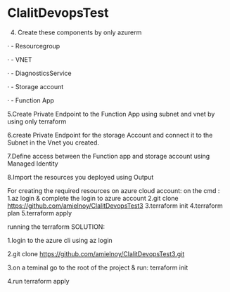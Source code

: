 # ClalitDevopsTest

4. Create these components by only azurerm 

·                  - Resourcegroup

·                  - VNET

·                  - DiagnosticsService

·                  - Storage account

·                  -  Function App


5.Create Private Endpoint to the Function App using subnet and vnet by using only terraform

6.create Private Endpoint for the storage Account and connect it to the Subnet in the Vnet you created.

7.Define access between the Function app and storage account using Managed Identity 

8.Import the resources you deployed using Output

 For creating the required resources on azure cloud account:
 on the cmd :
 1.az login & complete the login to azure account
 2.git clone https://github.com/amielnoy/ClalitDevopsTest3
 3.terraform init
 4.terraform plan
 5.terraform apply
 
 running the terraform SOLUTION:

 1.login to the azure cli 
   using az login
   
 2.git clone  https://github.com/amielnoy/ClalitDevopsTest3.git
 
 3.on a teminal go to the root of the project
 & run: terraform init
 
 4.run terraform apply

